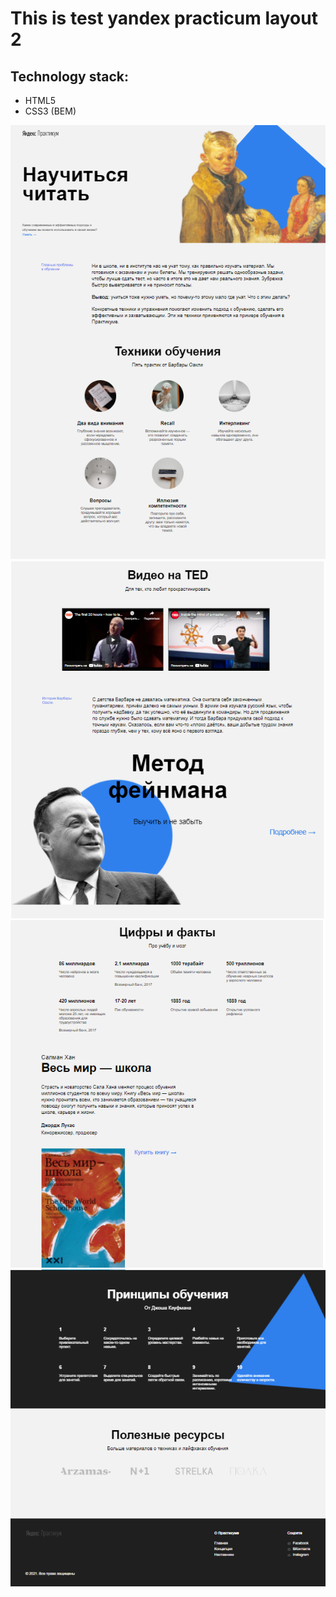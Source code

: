 # This is test yandex practicum layout 2

## Technology stack:

+ HTML5
+ CSS3 (BEM)

![First screenshot](screenshots/1.png)
![Second screenshot](screenshots/2.png)
![Third screenshot](screenshots/3.png)
![Fourth screenshot](screenshots/4.png)